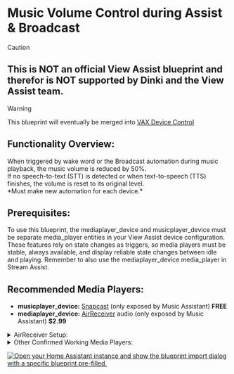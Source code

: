 # Music Volume Control during Assist & Broadcast

> [!CAUTION] 
> ## **This is __NOT__ an official View Assist blueprint and therefor is __NOT__ supported by Dinki and the View Assist team.**

> [!WARNING]
> This blueprint will eventually be merged into [VAX Device Control](https://github.com/Flight-Lab/View-Assist/blob/Extras/View%20Assist%20Community%20Extras/VAX%20Device%20Control/readme.md)

## Functionality Overview:  
When triggered by wake word or the Broadcast automation during music playback, the music volume is reduced by 50%.  
If no speech-to-text (STT) is detected or when text-to-speech (TTS) finishes, the volume is reset to its original level.  
\*Must make new automation for each device.\*

## Prerequisites:
To use this blueprint, the mediaplayer_device and musicplayer_device must be separate media_player entities in your View Assist device configuration. These features rely on state changes as triggers, so media players must be stable, always available, and display reliable state changes between idle and playing. Remember to also use the mediaplayer_device media_player in Stream Assist.

## Recommended Media Players:
* **musicplayer_device:** [Snapcast](https://play.google.com/store/apps/details?id=de.badaix.snapcast&hl=en_US) (only exposed by Music Assistant) **FREE**
* **mediaplayer_device:** [AirReceiver](https://play.google.com/store/apps/details?id=com.softmedia.receiver&hl=en_US) audio (only exposed by Music Assistant) **$2.99**
<details>

<summary>AirReceiver Setup:</summary>

1) In AirReceiver settings, make sure both Airplay <sub>IOS Media Receiver</sub> and AirTunes Audio <sub>AirPort Express Speaker</sub> are selected. The media_player entity we want to use is only made when both of these are checked.
(I recommend unchecking the other options as they will create even more media player entities. One even creates a media server.)

2) Scroll down and select Advanced Settings.

3) Set AirTunes Audio Latency (ms) to 0(ms)

4) Check AirTunes UI [✓]

The media player entity we want to use will be created by the Music Assistant integration and will be named `media_player.lenovostarview_(last 3 digits of device ip)_audio`  
ex. `media_player.lenovostarview_180_audio`  
This media player has volume controls independent from the android device volume controls, just like the Snapcast media player.
Setting the AirTunes Audio Latency to 0(ms) in step \#3 allows for a more responsive feeling TTS.

</details>
<details>

<summary>Other Confirmed Working Media Players:</summary>

* [Fully Kiosk Browser](https://play.google.com/store/apps/details?id=de.ozerov.fully&hl=en_US) media player (exposed by Music Assistant) 
> [!WARNING]
> If using the FKB media player, it must be the one exposed by Music Assistant or it will go unavailable and will not be able to act as a trigger.
>
> The FKB media player seems to have a delay between state changes and audio playback. 
> State will change from idle to playing and then audio playback will begin after a 1-2 second delay.
> Audio playback will end and then state will change from playing to idle after a 1-2 second delay.
> These delays lead to a feeling of decreased responsiveness.

</details>

[![Open your Home Assistant instance and show the blueprint import dialog with a specific blueprint pre-filled.](https://my.home-assistant.io/badges/blueprint_import.svg)](https://my.home-assistant.io/redirect/blueprint_import/?blueprint_url=https://gist.github.com/Flight-Lab/ed20af4f6f7a4a5258a668317ae61671)

